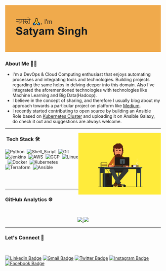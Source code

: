![Header](/header.png)
<br>
---
### About Me 🙋‍♂️
 - I'm a DevOps & Cloud Computing enthusiast that enjoys automating processes and integrating tools and technologies. Building projects regarding the same helps in delving deeper into this domain. Also I've integrated the aforementioned technologies with technologies like Machine Learning and Big Data(Hadoop).
 - I believe in the concept of sharing, and therefore I usually blog about my approach towards a particular project on platform like <a href="satyamcs1999.medium.com">Medium</a>.
 - I recently started contributing to open source by building an Ansible Role based on <a href="https://galaxy.ansible.com/thespecguy/k8scluster">Kubernetes Cluster</a> and uploading it on Ansible Galaxy, do check it out and suggestions are always welcome.

---

<img height="200em" alt="Coding" src="/coding.gif" align="right"/>

### &nbsp;Tech Stack 🛠

![Python](https://img.shields.io/badge/-Python-05122A?style=flat&logo=python)&nbsp;
![Shell_Script](https://img.shields.io/badge/Shell_Script-05122A?style=flat&logo=gnu-bash&logoColor=white)&nbsp;
![Git](https://img.shields.io/badge/Git-05122A?style=flat&logo=git&logoColor=white)&nbsp;
![Jenkins](https://img.shields.io/badge/Jenkins-05122A?style=flat&logo=Jenkins&logoColor=white)&nbsp;
![AWS](https://img.shields.io/badge/Amazon_AWS-05122A?style=flat&logo=amazonaws&logoColor=white)&nbsp;
![GCP](https://img.shields.io/badge/Google_Cloud-05122A?style=flat&logo=google-cloud&logoColor=white)&nbsp;
![Linux](https://img.shields.io/badge/Linux-05122A?style=flat&logo=linux&logoColor=white)&nbsp;
![Docker](https://img.shields.io/badge/Docker-05122A?style=flat&logo=Docker&logoColor=white)&nbsp;
![Kubernetes](https://img.shields.io/badge/Kubernetes-05122A?style=flat&logo=Kubernetes&logoColor=white)&nbsp;
![Terraform](https://img.shields.io/badge/Terraform-05122A?style=flat&logo=Terraform&logoColor=white)&nbsp;
![Ansible](https://img.shields.io/badge/Ansible-05122A?style=flat&logo=Ansible&logoColor=white)&nbsp;

<br><br>

---

### GitHub Analytics ⚙

<br>
<p align="center">
<a href="https://github.com/thespecguy">
  
<img height="180em" src="https://github-readme-stats.vercel.app/api?username=thespecguy"/>

<img height="180em" src="https://github-readme-streak-stats.herokuapp.com/?user=thespecguy"/>

</a>  
</p>

---

### Let's Connect 🤝
<br>

[![Linkedin Badge](https://img.shields.io/badge/LinkedIn-blue?style=flat&logo=linkedin&labelColor=blue&link=https://www.linkedin.com/in/singhsatyam99/)](https://www.linkedin.com/in/singhsatyam99/) [![Gmail Badge](https://img.shields.io/badge/Gmail-red?style=flat-square&logo=Gmail&logoColor=white&link=mailto:satyamcs1999@gmail.com)](mailto:satyamcs1999@gmail.com) [![Twitter Badge](https://img.shields.io/badge/-Twitter-1ca0f1?style=flat&labelColor=1ca0f1&logo=twitter&logoColor=white&link=https://twitter.com/SatyamS8689)](https://twitter.com/SatyamS8689) [![Instagram Badge](https://img.shields.io/badge/-Instagram-E4405F?style=flat&logo=instagram&logoColor=white&link=https://www.instagram.com/ssquare_io/)](https://www.instagram.com/ssquare_io/) [![Facebook Badge](https://img.shields.io/badge/-Facebook-1877f2?style=flat&logo=facebook&logoColor=white&link=https://www.facebook.com/profile.php?id=100006868413294)](https://www.facebook.com/profile.php?id=100006868413294)
